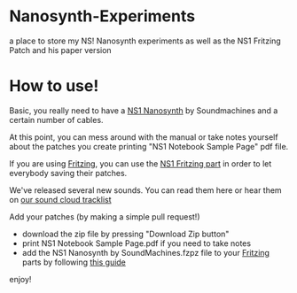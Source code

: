 # Nanosynth-Experiments
a place to store my NS! Nanosynth experiments as well as the NS1 Fritzing Patch and his paper version

# How to use!

Basic, you really need to have a [NS1 Nanosynth](https://store.arduino.cc/product/E000083) by Soundmachines and a certain number of cables. 

At this point, you can mess around with the manual or take notes yourself about the patches you create printing "NS1 Notebook Sample Page" pdf file.

If you are using [Fritzing](http://fritzing.org/home/), you can use the [NS1 Fritzing part](https://github.com/vongomben/Nanosynth-Experiments) in order to let everybody saving their patches.

We've released several new sounds. You can read them here or hear them on [our sound cloud tracklist](https://soundcloud.com/soundmachines_it/sets/ns1nanosynth-basic-patches-and)

Add your patches (by making a simple pull request!)

- download the zip file by pressing "Download Zip button"
- print NS1 Notebook Sample Page.pdf if you need to take notes
- add the NS1 Nanosynth by SoundMachines.fzpz file to your [Fritzing](http://fritzing.org/home/) parts by following [this guide](http://fritzing.org/learning/tutorials/creating-custom-parts/)

enjoy!

